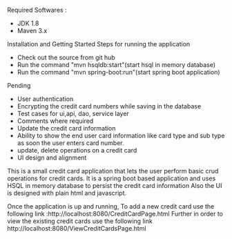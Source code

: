 Required Softwares :
- JDK 1.8
- Maven 3.x

Installation and Getting Started
Steps for running the application
- Check out the source from git hub
- Run the command "mvn hsqldb:start"(start hsql in memory database)
- Run the command "mvn spring-boot:run"(start spring boot application)

Pending
- User authentication
- Encrypting the credit card numbers while saving in the database
- Test cases for ui,api, dao, service layer
- Comments where required
- Update the credit card information
- Ability to show the end user card information like card type and sub type as soon the user enters card number.
- update, delete operations on a credit card
- UI design and alignment

This is a small credit card application that lets the user perform basic crud operations for credit cards.
It is a spring boot based application and uses HSQL in memory database to persist the credit card information
Also the UI is designed with plain html and javascript.

Once the application is up and running, 
To add a new credit card use the following link :http://localhost:8080/CreditCardPage.html
Further in order to view the existing credit cards use the following link http://localhost:8080/ViewCreditCardsPage.html
